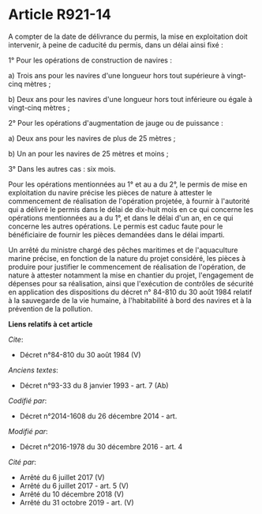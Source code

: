 # Article R921-14

A compter de la date de délivrance du permis, la mise en exploitation doit intervenir, à peine de caducité du permis, dans un
délai ainsi fixé :

1° Pour les opérations de construction de navires :

a) Trois ans pour les navires d'une longueur hors tout supérieure à vingt-cinq mètres ;

b) Deux ans pour les navires d'une longueur hors tout inférieure ou égale à vingt-cinq mètres ;

2° Pour les opérations d'augmentation de jauge ou de puissance :

a) Deux ans pour les navires de plus de 25 mètres ;

b) Un an pour les navires de 25 mètres et moins ;

3° Dans les autres cas : six mois.

Pour  les opérations mentionnées au 1° et au a du 2°, le permis de mise en  exploitation du navire précise les pièces de
nature à attester le  commencement de réalisation de l'opération projetée, à fournir à  l'autorité qui a délivré le permis
dans le délai de dix-huit mois en ce  qui concerne les opérations mentionnées au a du 1°, et dans le délai  d'un an, en ce
qui concerne les autres opérations. Le permis est caduc  faute pour le bénéficiaire de fournir les pièces demandées dans le
délai  imparti. 

Un arrêté du ministre chargé des pêches  maritimes et de l'aquaculture marine précise, en fonction de la nature  du projet
considéré, les pièces à produire pour justifier le  commencement de réalisation de l'opération, de nature à attester
notamment la mise en chantier du projet, l'engagement de dépenses pour  sa réalisation, ainsi que l'exécution de contrôles de
sécurité en  application des dispositions du décret n° 84-810 du 30 août 1984 relatif  à la sauvegarde de la vie humaine, à
l'habitabilité à bord des navires  et à la prévention de la pollution.

**Liens relatifs à cet article**

_Cite_:

  - Décret n°84-810 du 30 août 1984 (V)

_Anciens textes_:

  - Décret n°93-33 du 8 janvier 1993 - art. 7 (Ab)

_Codifié par_:

  - Décret n°2014-1608 du 26 décembre 2014 - art.

_Modifié par_:

  - Décret n°2016-1978 du 30 décembre 2016 - art. 4

_Cité par_:

  - Arrêté du 6 juillet 2017 (V)
  - Arrêté du 6 juillet 2017 - art. 5 (V)
  - Arrêté du 10 décembre 2018 (V)
  - Arrêté du 31 octobre 2019 - art. (V)
